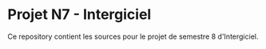 # Projet N7 - Intergiciel

Ce repository contient les sources pour le projet de semestre 8 d'Intergiciel.